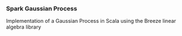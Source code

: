 ### Spark Gaussian Process

Implementation of a Gaussian Process in Scala using the Breeze linear algebra library
